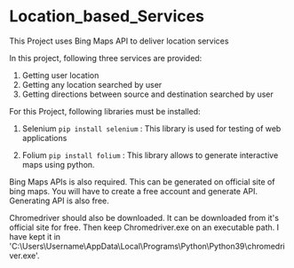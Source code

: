 # Location_based_Services
 This Project uses Bing Maps API to deliver location services

In this project, following three services are provided:
1. Getting user location
2. Getting any location searched by user
3. Getting directions between source and destination searched by user

For this Project, following libraries must be installed:
1. Selenium `pip install selenium` :
    This library is used for testing of web applications

2. Folium `pip install folium` :
    This library allows to generate interactive maps using python.

Bing Maps APIs is also required. This can be generated on official site of bing maps. You will have to create a free account and generate API. Generating API is also free.

Chromedriver should also be downloaded. It can be downloaded from it's official site for free.
Then keep Chromedriver.exe on an executable path. I have kept it in 'C:\\Users\\Username\\AppData\\Local\\Programs\\Python\\Python39\\chromedriver.exe'. 
